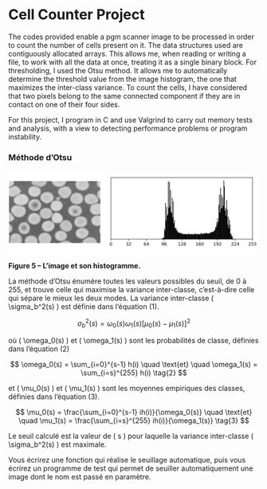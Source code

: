 # Cell Counter Project

The codes provided enable a pgm scanner image to be processed in order to count the number of cells present on it.
The data structures used are contiguously allocated arrays. This allows me, when reading or writing a file, to work with all the data at once, treating it as a single binary block. 
For thresholding, I used the Otsu method. It allows me to automatically determine the threshold value from the image histogram, the one that maximizes the inter-class variance.
To count the cells, I have considered that two pixels belong to the same connected component if they are in contact on one of their four sides.

For this project, I program in C and use Valgrind to carry out memory tests and analysis, with a view to detecting
performance problems or program instability.

### Méthode d’Otsu

![Image et son histogramme](./image/img-readme/otsu.png)

**Figure 5 – L’image et son histogramme.**

La méthode d’Otsu énumère toutes les valeurs possibles du seuil, de 0 à 255, et trouve celle qui maximise la variance inter-classe, c’est-à-dire celle qui sépare le mieux les deux modes. La variance inter-classe \( \sigma_b^2(s) \) est définie dans l’équation (1).

$$
\sigma_b^2(s) = \omega_0(s)\omega_1(s)[\mu_0(s) - \mu_1(s)]^2 \tag{1}
$$

où \( \omega_0(s) \) et \( \omega_1(s) \) sont les probabilités de classe, définies dans l’équation (2)

$$
\omega_0(s) = \sum_{i=0}^{s-1} h(i) \quad \text{et} \quad \omega_1(s) = \sum_{i=s}^{255} h(i) \tag{2}
$$

et \( \mu_0(s) \) et \( \mu_1(s) \) sont les moyennes empiriques des classes, définies dans l’équation (3).

$$
\mu_0(s) = \frac{\sum_{i=0}^{s-1} ih(i)}{\omega_0(s)} \quad \text{et} \quad \mu_1(s) = \frac{\sum_{i=s}^{255} ih(i)}{\omega_1(s)} \tag{3}
$$

Le seuil calculé est la valeur de \( s \) pour laquelle la variance inter-classe \( \sigma_b^2(s) \) est maximale.

Vous écrirez une fonction qui réalise le seuillage automatique, puis vous écrirez un programme de test qui permet de seuiller automatiquement une image dont le nom est passé en paramètre.






